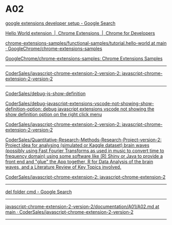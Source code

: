 # A02


[google extensions developer setup - Google Search](https://www.google.com/search?q=google+extensions+developer+setup&newwindow=1&sca_esv=d312657b286d9ff2&sca_upv=1&sxsrf=ADLYWIKmtuBF5A7paqeZnXgP-GcB9JAyNQ%3A1716401599506&ei=vzVOZvG_HoSnhbIP9fWPkA0&oq=Google+Extensions&gs_lp=Egxnd3Mtd2l6LXNlcnAiEUdvb2dsZSBFeHRlbnNpb25zKgIIADIHECMYsAMYJzIHECMYsAMYJzIHECMYsAMYJzIKEAAYsAMY1gQYRzIKEAAYsAMY1gQYRzIKEAAYsAMY1gQYRzIKEAAYsAMY1gQYRzIKEAAYsAMY1gQYRzIKEAAYsAMY1gQYRzITEC4YgAQYsAMYQxjIAxiKBdgBATIZEC4YgAQYsAMY0QMYQxjHARjIAxiKBdgBATITEC4YgAQYsAMYQxjIAxiKBdgBAUiJDlAAWABwAXgBkAEAmAEAoAEAqgEAuAEDyAEAmAIBoAIKmAMAiAYBkAYMugYECAEYCJIHATGgBwA&sclient=gws-wiz-serp)


[Hello World extension  |  Chrome Extensions  |  Chrome for Developers](https://developer.chrome.com/docs/extensions/get-started/tutorial/hello-world)


[chrome-extensions-samples/functional-samples/tutorial.hello-world at main · GoogleChrome/chrome-extensions-samples](https://github.com/GoogleChrome/chrome-extensions-samples/tree/main/functional-samples/tutorial.hello-world)


[GoogleChrome/chrome-extensions-samples: Chrome Extensions Samples](https://github.com/GoogleChrome/chrome-extensions-samples/tree/main)

____


[CoderSales/javascript-chrome-extension-2-version-2: javascript-chrome-extension-2-version-2](https://github.com/CoderSales/javascript-chrome-extension-2-version-2)



____



[CoderSales/debug-js-show-definition](https://github.com/CoderSales/debug-js-show-definition)


[CoderSales/debug-javascript-extensions-vscode-not-showing-show-definition-option: debug javascript extensions vscode not showing the show definition option on the right click menu](https://github.com/CoderSales/debug-javascript-extensions-vscode-not-showing-show-definition-option)


[CoderSales/javascript-chrome-extension-2-version-2: javascript-chrome-extension-2-version-2](https://github.com/CoderSales/javascript-chrome-extension-2-version-2)


[CoderSales/Quantitative-Research-Methods-Research-Project-version-2: Project idea for analysing (simulated or Kaggle dataset) brain waves (possibly using Fast Fourier Transforms as used in music to convert time to frequency domain) using some software like (R) Shiny or Java to provide a front end and "glue" the App together, R for Data Analysis of the brain waves, and a Literature Review of Key Topics involved.](https://github.com/CoderSales/Quantitative-Research-Methods-Research-Project-version-2)


[CoderSales/javascript-chrome-extension-2: javascript-chrome-extension-2](https://github.com/CoderSales/javascript-chrome-extension-2)


____


[del folder cmd - Google Search](https://www.google.com/search?q=del+folder+cmd&oq=del+folder+cmd&gs_lcrp=EgZjaHJvbWUyBggAEEUYOTIJCAEQABgKGIAEMgkIAhAAGAoYgAQyCQgDEAAYChiABDIJCAQQABgKGIAEMgkIBRAAGAoYgAQyCQgGEAAYChiABDIJCAcQABgKGIAEMgkICBAAGAoYgAQyCQgJEAAYChiABNIBCDMxNDVqMGo3qAIAsAIA&sourceid=chrome&ie=UTF-8)


____


[javascript-chrome-extension-2-version-2/documentation/A01/A02.md at main · CoderSales/javascript-chrome-extension-2-version-2](https://github.com/CoderSales/javascript-chrome-extension-2-version-2/blob/main/documentation/A01/A02.md)

____

